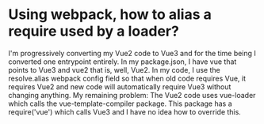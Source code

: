 
# Using webpack, how to alias a require used by a loader?

I'm progressively converting my Vue2 code to Vue3 and for the time being I converted one entrypoint entirely.
In my package.json, I have vue that points to Vue3 and vue2 that is, well, Vue2.
In my code, I use the resolve.alias webpack config field so that when old code requires Vue, it requires Vue2 and new code will automatically require Vue3 without changing anything.
My remaining problem:
The Vue2 code uses vue-loader which calls the vue-template-compiler package. This package has a require('vue') which calls Vue3 and I have no idea how to override this.

        